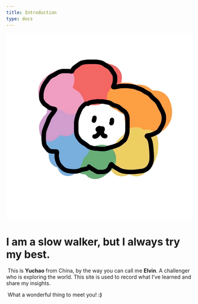 ```yaml
---
title: Introduction
type: docs
---
```


![icon](./figures/icon.png)

# I am a slow walker, but I always try my best.

​		This is **Yuchao** from China,  by the way you can call me **Elvin**. A challenger who is exploring the world. This site is used to record what I've learned and share my insights. 

​		What a wonderful thing to meet you!  **:)**

